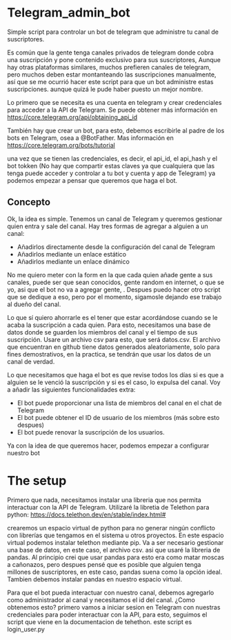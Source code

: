 # Telegram_admin_bot

Simple script para controlar un bot de telegram que administre tu canal de suscriptores.

Es común que la gente tenga canales privados de telegram donde cobra una suscripción y pone contenido exclusivo para sus suscriptores, Aunque hay otras plataformas similares, muchos prefieren canales de telegram, pero muchos deben estar montanteando las suscripciones manualmente, así que se me ocurrió hacer este script para que un bot administre estas suscripciones. aunque quizá le pude haber puesto un mejor nombre.

Lo primero que se necesita es una cuenta en telegram y crear credenciales para acceder a la API de Telegram. Se puede obtener más información en https://core.telegram.org/api/obtaining_api_id

También hay que crear un bot, para esto, debemos escribirle al padre de los bots en Telegram, osea a @BotFather. Mas información en https://core.telegram.org/bots/tutorial

una vez que se tienen las credenciales, es decir, el api_id, el api_hash y el bot tokken (No hay que compartir estas claves ya que cualquiera que las tenga puede acceder y controlar a tu bot y cuenta y app de Telegram) ya podemos empezar a pensar que queremos que haga el bot.

## Concepto

Ok, la idea es simple. Tenemos un canal de Telegram y queremos gestionar quien entra y sale del canal. Hay tres formas de agregar a alguien a un canal:
* Añadirlos directamente desde la configuración del canal de Telegram
* Añadirlos mediante un enlace estático
* Añadirlos mediante un enlace dinámico

No me quiero meter con la form en la que cada quien añade gente a sus canales, puede ser que sean conocidos, gente random en internet, o que se yo, asi que el bot no va a agregar gente, . Despues puedo hacer otro script que se dedique a eso, pero por el momento, sigamosle dejando ese trabajo al dueño del canal.

Lo que sí quiero ahorrarle es el tener que estar acordándose cuando se le acaba la suscripción a cada quien. Para esto, necesitamos una base de datos donde se guarden los miembros del canal y el tiempo de sus suscripción. Usare un archivo csv para esto, que será datos.csv. El archivo que encuentran en github tiene datos generados aleatoriamente, solo para fines demostrativos, en la practica, se tendrán que usar los datos de un canal de verdad.

Lo que necesitamos que haga el bot es que revise todos los días si es que a alguien se le venció la suscripción y si es el caso, lo expulsa del canal. Voy a añadir las siguientes funcionalidades extra:
* El bot puede proporcionar una lista de miembros del canal en el chat de Telegram
* El bot puede obtener el ID de usuario de los miembros (más sobre esto despues)
* El bot puede renovar la suscripción de los usuarios.

Ya con la idea de que queremos hacer, podemos empezar a configurar nuestro bot

# The setup

Primero que nada, necesitamos instalar una libreria que nos permita interactuar con la API de Telegram. Utilizaré la libretia de Telethon para python: https://docs.telethon.dev/en/stable/index.html#

crearemos un espacio virtual de python para no generar ningún conflicto con librerías que tengamos en el sistema u otros proyectos. En este espacio virtual podemos instalar telethon mediante pip.
Va a ser necesario gestionar una base de datos, en este caso, el archivo csv. asi que usaré la libreria de pandas. Al principio crei que usar pandas para esto era como matar moscas a cañonazos, pero despues pensé que es posible que alguien tenga millones de suscriptores, en este caso, pandas suena como la opción ideal. Tambien debemos instalar pandas en nuestro espacio virtual.

Para que el bot pueda interactuar con nuestro canal, debemos agregarlo como administrador al canal y necesitamos el id del canal. ¿Como obtenemos esto? primero vamos a iniciar sesion en Telegram con nuestras credenciales para poder interactuar con la API, para esto, seguimos el script que viene en la documentacion de tehethon. este script es login_user.py 


